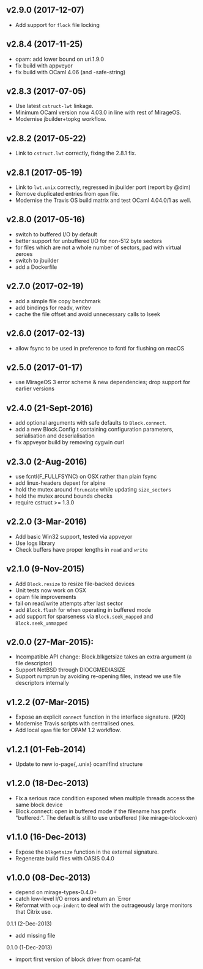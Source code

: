 ## v2.9.0 (2017-12-07)
* Add support for `flock` file locking

## v2.8.4 (2017-11-25)
* opam: add lower bound on uri.1.9.0
* fix build with appveyor
* fix build with OCaml 4.06 (and -safe-string)

## v2.8.3 (2017-07-05)
* Use latest `cstruct-lwt` linkage.
* Minimum OCaml version now 4.03.0 in line with rest of MirageOS.
* Modernise jbuilder+topkg workflow.

## v2.8.2 (2017-05-22)
* Link to `cstruct.lwt` correctly, fixing the 2.8.1 fix.

## v2.8.1 (2017-05-19)
* Link to `lwt.unix` correctly, regressed in jbuilder port (report by @dim)
* Remove duplicated entries from `opam` file.
* Modernise the Travis OS build matrix and test OCaml 4.04.0/1 as well.

## v2.8.0 (2017-05-16)
* switch to buffered I/O by default
* better support for unbuffered I/O for non-512 byte sectors
* for files which are not a whole number of sectors, pad with virtual zeroes
* switch to jbuilder
* add a Dockerfile

## v2.7.0 (2017-02-19)
* add a simple file copy benchmark
* add bindings for readv, writev
* cache the file offset and avoid unnecessary calls to lseek

## v2.6.0 (2017-02-13)
* allow fsync to be used in preference to fcntl for flushing on macOS

## v2.5.0 (2017-01-17)
* use MirageOS 3 error scheme & new dependencies; drop support for earlier versions

## v2.4.0 (21-Sept-2016)
* add optional arguments with safe defaults to `Block.connect`.
* add a new Block.Config.t containing configuration parameters,
  serialisation and deserialisation
* fix appveyor build by removing cygwin curl

## v2.3.0 (2-Aug-2016)
* use fcntl(F_FULLFSYNC) on OSX rather than plain fsync
* add linux-headers depext for alpine
* hold the mutex around `ftruncate` while updating `size_sectors`
* hold the mutex around bounds checks
* require cstruct >= 1.3.0

## v2.2.0 (3-Mar-2016)
* Add basic Win32 support, tested via appveyor
* Use logs library
* Check buffers have proper lengths in `read` and `write`

## v2.1.0 (9-Nov-2015)
* Add `Block.resize` to resize file-backed devices
* Unit tests now work on OSX
* opam file improvements
* fail on read/write attempts after last sector
* add `Block.flush` for when operating in buffered mode
* add support for sparseness via `Block.seek_mapped` and `Block.seek_unmapped`

## v2.0.0 (27-Mar-2015):
* Incompatible API change: Block.blkgetsize takes an extra argument (a file descriptor)
* Support NetBSD through DIOCGMEDIASIZE
* Support rumprun by avoiding re-opening files, instead we use file descriptors internally

## v1.2.2 (07-Mar-2015)
* Expose an explicit `connect` function in the interface signature. (#20)
* Modernise Travis scripts with centralised ones.
* Add local `opam` file for OPAM 1.2 workflow.

## v1.2.1 (01-Feb-2014)
* Update to new io-page{,.unix} ocamlfind structure

## v1.2.0 (18-Dec-2013)
* Fix a serious race condition exposed when multiple threads access
  the same block device
* Block.connect: open in buffered mode if the filename has prefix "buffered:".
  The default is still to use unbuffered (like mirage-block-xen)

## v1.1.0 (16-Dec-2013)
* Expose the `blkgetsize` function in the external signature.
* Regenerate build files with OASIS 0.4.0

## v1.0.0 (08-Dec-2013)
* depend on mirage-types-0.4.0+
* catch low-level I/O errors and return an `Error
* Reformat with `ocp-indent` to deal with the outrageously large monitors that Citrix use.

0.1.1 (2-Dec-2013)
* add missing file

0.1.0 (1-Dec-2013)
* import first version of block driver from ocaml-fat

